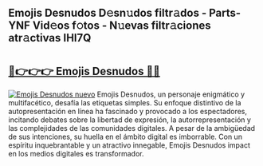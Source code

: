 ## Emojis Desnudos D𝚎sn𝚞dos filtr𝚊dos - Parts-YNF Vid𝚎os f𝚘tos - N𝚞evas filtr𝚊ciones atr𝚊ctivas IHl7Q

# <h2><a href="http://mb7ztqt.tromn.icu/?c=Emojis+Desnudos">🔗👉👉👉 Emojis Desnudos 🔗🔗</a></h2>

[![Emojis Desnudos nuevo](https://i.imgur.com/pEAQMta.gif)](http://mb7ztqt.tromn.icu/?c=Emojis+Desnudos)
Emojis Desnudos, un personaje enigmático y multifacético, desafía las etiquetas simples. Su enfoque distintivo de la autopresentación en línea ha fascinado y provocado a los espectadores, incitando debates sobre la libertad de expresión, la autorrepresentación y las complejidades de las comunidades digitales. A pesar de la ambigüedad de sus intenciones, su huella en el ámbito digital es imborrable. Con un espíritu inquebrantable y un atractivo innegable, Emojis Desnudos impact en los medios digitales es transformador.
